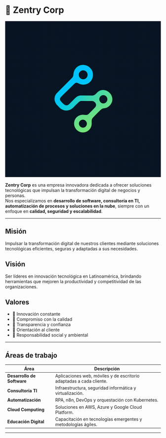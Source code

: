 # 🚀 Zentry Corp

![Zentry Logo](./img/logo_final.png)

**Zentry Corp** es una empresa innovadora dedicada a ofrecer soluciones tecnológicas que impulsan la transformación digital de negocios y personas.  
Nos especializamos en **desarrollo de software, consultoría en TI, automatización de procesos y soluciones en la nube**, siempre con un enfoque en **calidad, seguridad y escalabilidad**.

---

## Misión
Impulsar la transformación digital de nuestros clientes mediante soluciones tecnológicas eficientes, seguras y adaptadas a sus necesidades.

## Visión
Ser líderes en innovación tecnológica en Latinoamérica, brindando herramientas que mejoren la productividad y competitividad de las organizaciones.

## Valores
- 🔹 Innovación constante  
- 🔹 Compromiso con la calidad  
- 🔹 Transparencia y confianza  
- 🔹 Orientación al cliente  
- 🔹 Responsabilidad social y ambiental  

---

## Áreas de trabajo

| Área | Descripción |
|------|--------------|
| **Desarrollo de Software** | Aplicaciones web, móviles y de escritorio adaptadas a cada cliente. |
| **Consultoría TI** | Infraestructura, seguridad informática y virtualización. |
| **Automatización** | RPA, n8n, DevOps y orquestación con Kubernetes. |
| **Cloud Computing** | Soluciones en AWS, Azure y Google Cloud Platform. |
| **Educación Digital** | Capacitación en tecnologías emergentes y metodologías ágiles. |

---
